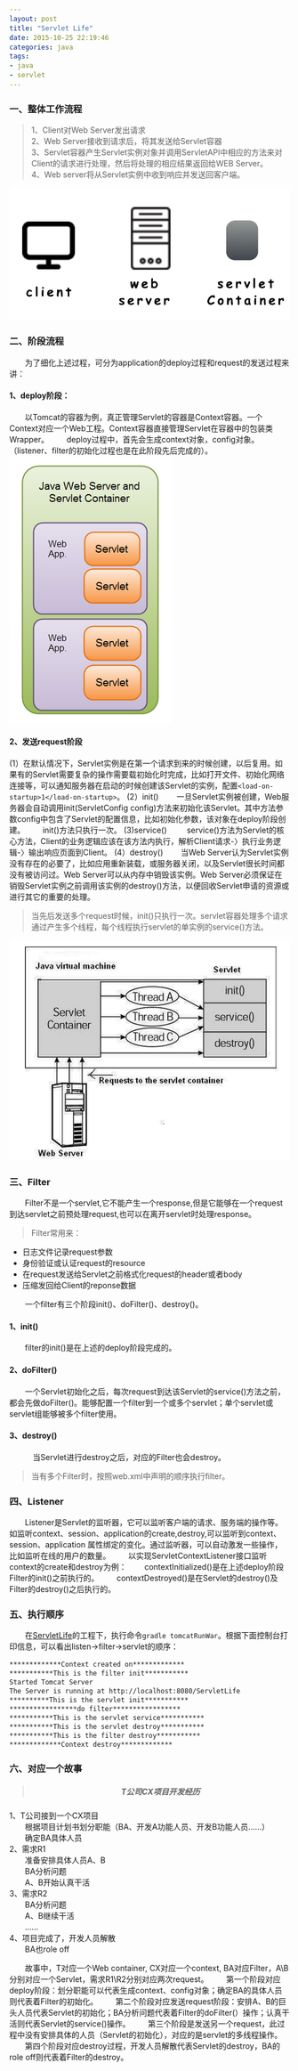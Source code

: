```yaml
---
layout: post
title: "Servlet Life"
date: 2015-10-25 22:19:46
categories: java
tags: 
- java
- servlet
---
```

### 一、整体工作流程
>1、Client对Web Server发出请求<br>
2、Web Server接收到请求后，将其发送给Servlet容器<br>
3、Servlet容器产生Servlet实例对象并调用ServletAPI中相应的方法来对Client的请求进行处理，然后将处理的相应结果返回给WEB Server。<br>
4、Web server将从Servlet实例中收到响应并发送回客户端。<br>

![](/assets/img/client-server.png)

### 二、阶段流程
　　为了细化上述过程，可分为application的deploy过程和request的发送过程来讲：
#### 1、deploy阶段：
　　以Tomcat的容器为例，真正管理Servlet的容器是Context容器。一个Context对应一个Web工程。Context容器直接管理Servlet在容器中的包装类Wrapper。
　　deploy过程中，首先会生成context对象，config对象。（listener、filter的初始化过程也是在此阶段先后完成的）。
　　![](/assets/img/servlet-container.png)

#### 2、发送request阶段
(1）在默认情况下，Servlet实例是在第一个请求到来的时候创建，以后复用。如果有的Servlet需要复杂的操作需要载初始化时完成，比如打开文件、初始化网络连接等，可以通知服务器在启动的时候创建该Servlet的实例，配置`<load-on-startup>1</load-on-startup>`。
(2）init()
　　一旦Servlet实例被创建，Web服务器会自动调用init(ServletConfig config)方法来初始化该Servlet。其中方法参数config中包含了Servlet的配置信息，比如初始化参数，该对象在deploy阶段创建。
　　init()方法只执行一次。
(3)service()
　　 service()方法为Servlet的核心方法，Client的业务逻辑应该在该方法内执行，解析Client请求-〉执行业务逻辑-〉输出响应页面到Client。
(4）destroy()
　　当Web Server认为Servlet实例没有存在的必要了，比如应用重新装载，或服务器关闭，以及Servlet很长时间都没有被访问过。Web Server可以从内存中销毁该实例。Web Server必须保证在销毁Servlet实例之前调用该实例的destroy()方法，以便回收Servlet申请的资源或进行其它的重要的处理。
>当先后发送多个request时候，init()只执行一次。servlet容器处理多个请求通过产生多个线程，每个线程执行servlet的单实例的service()方法。

![](/assets/img/servletLife.png)

### 三、Filter
　　Filter不是一个servlet,它不能产生一个response,但是它能够在一个request到达servlet之前预处理request,也可以在离开servlet时处理response。
>Filter常用来：<br>
* 日志文件记录request参数<br>
* 身份验证或认证request的resource<br>
* 在request发送给Servlet之前格式化request的header或者body<br>
* 压缩发回给Client的reponse数据

　　一个filter有三个阶段init()、doFilter()、destroy()。
#### 1、init()
　　filter的init()是在上述的deploy阶段完成的。
#### 2、doFilter()　
　　一个Servlet初始化之后，每次request到达该Servlet的service()方法之前，都会先做doFilter()。能够配置一个filter到一个或多个servlet；单个servlet或servlet组能够被多个filter使用。
#### 3、destroy()
　　　当Servlet进行destroy之后，对应的Filter也会destroy。
>当有多个Filter时，按照web.xml中声明的顺序执行filter。

### 四、Listener
　　Listener是Servlet的监听器，它可以监听客户端的请求、服务端的操作等。如监听context、session、application的create,destroy,可以监听到context、session、application
属性绑定的变化。通过监听器，可以自动激发一些操作，比如监听在线的用户的数量。
　　以实现ServletContextListener接口监听context的create和destroy为例：
　　contextInitialized()是在上述deploy阶段Filter的init()之前执行的。
　　contextDestroyed()是在Servlet的destroy()及Filter的destroy()之后执行的。
　　
### 五、执行顺序
　　在[ServletLife](https://github.com/zhangyuyu/ServletLife)的工程下，执行命令`gradle tomcatRunWar`。根据下面控制台打印信息，可以看出listen->filter->servlet的顺序：

	*************Context created on*************
	***********This is the filter init***********
	Started Tomcat Server
	The Server is running at http://localhost:8080/ServletLife
	**********This is the servlet init***********
	*****************do filter*****************
	***********This is the servlet service***********
	***********This is the servlet destroy***********
	***********This is the filter destroy***********
	*************Context destroy*************

### 六、对应一个故事
><h5 align = "center">T公司CX项目开发经历</h5>
1、T公司接到一个CX项目<br>
　　根据项目计划书划分职能（BA、开发A功能人员、开发B功能人员……）<br>
　　确定BA具体人员<br>
2、需求R1<br>
　　准备安排具体人员A、B<br>
　　BA分析问题<br>
　　A、B开始认真干活<br>
3、需求R2<br>
　　BA分析问题<br>
　　A、B继续干活<br>
　　……<br>
4、项目完成了，开发人员解散<br>
　　BA也role off<br>
   
　　故事中，T对应一个Web container, CX对应一个context, BA对应Filter，A\B分别对应一个Servlet，需求R1\R2分别对应两次request。
　　第一个阶段对应deploy阶段：划分职能可以代表生成context、config对象；确定BA的具体人员则代表着Filter的初始化。
　　第二个阶段对应发送request阶段：安排A、B的巨头人员代表Servlet的初始化；BA分析问题代表着Filter的doFilter(）操作；认真干活则代表Servlet的service()操作。
　　第三个阶段是发送另一个request，此过程中没有安排具体的人员（Servlet的初始化），对应的是servlet的多线程操作。
　　第四个阶段对应destroy过程，开发人员解散代表Servlet的destroy，BA的role off则代表着Filter的destroy。
